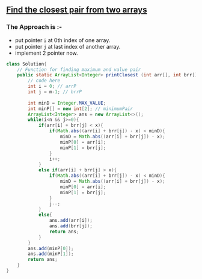 ## [Find the closest pair from two arrays](https://practice.geeksforgeeks.org/problems/find-the-closest-pair-from-two-arrays4215/1)


### The Approach is :-
- put pointer ```i``` at 0th index of one array.
- put pointer ```j``` at last index of another array.
- implement 2 pointer now.  
```java
class Solution{
    // Function for finding maximum and value pair
    public static ArrayList<Integer> printClosest (int arr[], int brr[], int n, int m, int x) {
        // code here
        int i = 0; // arrP
        int j = m-1; // brrP
        
        int minD = Integer.MAX_VALUE;
        int minP[] = new int[2]; // minimumPair
        ArrayList<Integer> ans = new ArrayList<>();
        while(i<n && j>=0){
            if(arr[i] + brr[j] < x){
                if(Math.abs((arr[i] + brr[j]) - x) < minD){
                    minD = Math.abs((arr[i] + brr[j]) - x);
                    minP[0] = arr[i];
                    minP[1] = brr[j];
                }
                i++;
            }
            else if(arr[i] + brr[j] > x){
                if(Math.abs((arr[i] + brr[j]) - x) < minD){
                    minD = Math.abs((arr[i] + brr[j]) - x);
                    minP[0] = arr[i];
                    minP[1] = brr[j];
                }
                j--;
            }
            else{
                ans.add(arr[i]);
                ans.add(brr[j]);
                return ans;
            }
        }
        ans.add(minP[0]);
        ans.add(minP[1]);
        return ans;
    }
}
```